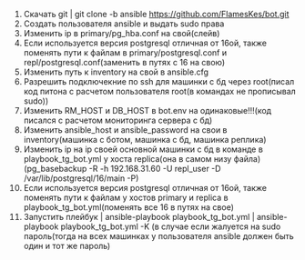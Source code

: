 1) Скачать git | git clone -b ansible https://github.com/FlamesKes/bot.git
2) Создать пользователя ansible и выдать sudo права
3) Изменить ip в primary/pg_hba.conf на свой(слейв)
4) Если используется версия postgresql отличная от 16ой, также поменять пути к файлам в primary/postgresql.conf и repl/postgresql.conf(заменить в путях с 16 на свою)
5) Изменить путь к inventory на свой в ansible.cfg
6) Разрешить подключекние по ssh для машинки с бд через root(писал код питона с расчетом пользователя root(в командах не прописывал sudo))
7) Изменить RM_HOST и DB_HOST в bot.env на одинаковые!!!(код писался с расчетом мониторинга сервера с бд)
8) Изменить ansible_host и ansible_password на свои в inventory(машинка с ботом, машинка с бд, машинка реплика)
9) Изменить ip на ip своей основной машинки с бд в команде в playbook_tg_bot.yml у хоста replica(она в самом низу файла)(pg_basebackup -R -h 192.168.31.60 -U repl_user -D /var/lib/postgresql/16/main -P)
10) Если используется версия postgresql отличная от 16ой, также поменять пути к файлам у хостов primary и replica в playbook_tg_bot.yml(поменять все 16 в путях на свое)
11) Запустить плейбук | ansible-playbook playbook_tg_bot.yml | ansible-playbook playbook_tg_bot.yml -K (в случае если жалуется на sudo пароль(тогда на всех машинках у пользователя ansible должен быть один и тот же пароль)
